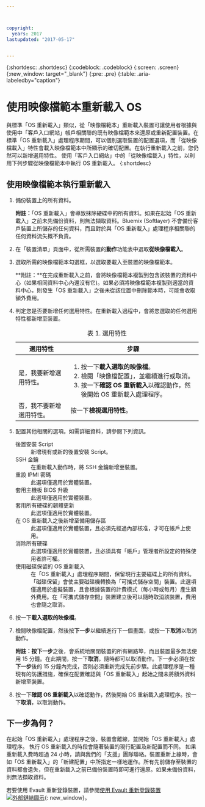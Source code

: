 ```yaml
---



copyright:
  years: 2017
lastupdated: "2017-05-17"


---
```


{:shortdesc: .shortdesc}
{:codeblock: .codeblock}
{:screen: .screen}
{:new_window: target="_blank"}
{:pre: .pre}
{:table: .aria-labeledby="caption"}

# 使用映像檔範本重新載入 OS
與標準「OS 重新載入」類似，從「映像檔範本」重新載入裝置可讓使用者根據與使用中「客戶入口網站」帳戶相關聯的既有映像檔範本來還原或重新配置裝置。在標準「OS 重新載入」處理程序期間，可以個別選取裝置的配置選項，而「從映像檔載入」特性會載入映像檔範本中所顯示的確切配置。在執行重新載入之前，您仍然可以新增選用特性。
使用「客戶入口網站」中的「從映像檔載入」特性，以利用下列步驟從映像檔範本中執行 OS 重新載入。
{:shortdesc}

## 使用映像檔範本執行重新載入
1. 備份裝置上的所有資料。
  
   **附註：**「OS 重新載入」會導致抹除硬碟中的所有資料。如果在起始「OS 重新載入」之前未先備份資料，則無法擷取資料。Bluemix (Softlayer) 不會備份客戶裝置上所儲存的任何資料，而且對於與「OS 重新載入」處理程序相關聯的任何資料流失概不負責。
  
2. 在「裝置清單」頁面中，從所需裝置的**動作**功能表中選取**從映像檔載入**。

3. 選取所需的映像檔範本勾選框，以選取要載入至裝置的映像檔範本。

   **附註：**在完成重新載入之前，會將映像檔範本複製到包含該裝置的資料中心（如果相同資料中心內還沒有它)。如果必須將映像檔範本複製到適當的資料中心，則發生「OS 重新載入」之後未從該位置中刪除範本時，可能會收取額外費用。
  
4. 判定您是否要新增任何選用特性。在重新載入過程中，會將您選取的任何選用特性都新增至裝置。
   
   <table>
   <CAPTION>表 1. 選用特性</CAPTION>
   <THEAD>
   <TR>
   <th>選用特性</th>
   <th>步驟</th>
   </TR>
   </THEAD>
   <TBODY>
   <tr>
   </tr>
   <tr>
   <td>是，我要新增選用特性。</td>
   <td>
   <ol>
   <li>按一下<b>載入選取的映像檔</b>。</li>
   <li>檢閱「映像檔配置」，並繼續進行或取消。</li>
   <li>按一下<b>確認 OS 重新載入</b>以確認動作，然後開始 OS 重新載入處理程序。</li>
   </ol>
   </td>
   </tr>
   <tr>
   <td>否，我不要新增選用特性。</td>
   <td>按一下<b>檢視選用特性</b>。</td>
   </tr>
   </TBODY>
   </table>

5. 配置其他相關的選項。如需詳細資料，請參閱下列資訊。
   
   <dl>
   <dt>後置安裝 Script</dt>
   <dd>新增現有或新的後置安裝 Script。</dd>
   <dt>SSH 金鑰</dt>
   <dd>在重新載入動作時，將 SSH 金鑰新增至裝置。</dd>
   <dt>重設 IPMI 密碼</dt>
   <dd> 此選項僅適用於實體裝置。</dd>
   <dt>套用主機板 BIOS 升級</dt>
   <dd>此選項僅適用於實體裝置。</dd>
   <dt>套用所有硬碟的韌體更新</dt>
   <dd>此選項僅適用於實體裝置。</dd>
   <dt>在 OS 重新載入之後新增至備用儲存區</dt>
   <dd>此選項僅適用於實體裝置，且必須先經過內部核准，才可在帳戶上使用。</dd>
   <dt>消除所有硬碟</dt>
   <dd> 此選項僅適用於實體裝置，且必須具有「帳戶」管理者所設定的特殊使用者許可權。</dd>
   <dt>使用磁碟保留的 OS 重新載入</dt>
   <dd>在「OS 重新載入」處理程序期間，保留現行主要磁碟上的所有資料。「磁碟保留」會使主要磁碟機轉換為「可攜式儲存空間」裝置。此選項僅適用於虛擬裝置，且會根據裝置的計費模式（每小時或每月）產生額外費用。在「可攜式儲存空間」裝置建立後可以隨時取消該裝置，費用也會隨之取消。</dd>
   </dl>

6. 按一下**載入選取的映像檔**。

7. 檢閱映像檔配置，然後按**下一步**以繼續進行下一個畫面，或按一下**取消**以取消動作。

   **附註：**按**下一步**之後，會系統地關閉裝置的所有網路埠，而且裝置最多無法使用 15 分鐘。在此期間，按一下**取消**，隨時都可以取消動作。下一步必須在按**下一步**後的 15 分鐘內完成，否則必須重新完成先前步驟。此處理程序是一種現有的防護措施，確保在配置確認與「OS 重新載入」起始之間未將額外資料新增至裝置。

8. 按一下**確認 OS 重新載入**以確認動作，然後開始 OS 重新載入處理程序。按一下**取消**，以取消動作。

## 下一步為何？
在起始「OS 重新載入」處理程序之後，裝置會離線，並開始「OS 重新載入」處理程序。
執行 OS 重新載入的時段會隨著裝置的現行配置及新配置而不同。
如果重新載入費時超過 24 小時，請與我們的「支援」團隊聯絡。裝置重新上線時，會如「OS 重新載入」的「新建配置」中所指定一樣地運作。所有先前儲存至裝置的資料都會遺失，但在重新載入之前已備份裝置時即可進行還原。如果未備份資料，則無法擷取資料。

 若要使用 Evault 重新登錄裝置，請參閱[使用 Evault 重新登錄裝置 ![外部鏈結圖示](../icons/launch-glyph.svg "外部鏈結圖示")](https://knowledgelayer.softlayer.com/procedure/how-do-i-re-register-evault){: new_window}。
